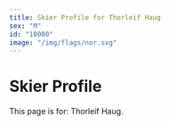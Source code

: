 ```yaml
---
title: Skier Profile for Thorleif Haug
sex: "M"
id: "10000"
image: "/img/flags/nor.svg" 
---
```


# Skier Profile

This page is for: Thorleif Haug.
    
